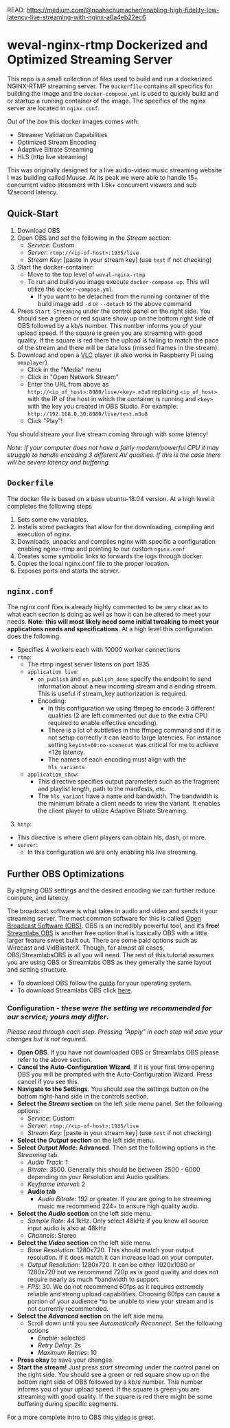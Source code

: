 READ: https://medium.com/@noahschumacher/enabling-high-fidelity-low-latency-live-streaming-with-nginx-a6a4eb22ec6

# weval-nginx-rtmp Dockerized and Optimized Streaming Server
This repo is a small collection of files used to build and run a dockerized NGINX-RTMP streaming server. The `Dockerfile` contains all specifics for building the image and the `docker-compose.yml` is used to quickly build and or startup a running container of the image. The specifics of the nginx server are located in `nginx.conf`.

Out of the box this docker images comes with:
* Streamer Validation Capabilities
* Optimized Stream Encoding
* Adaptive Bitrate Streaming
* HLS (http live streaming)

This was originally designed for a live audio-video music streaming website I was building called Muuse. At its peak we were able to handle 15+ concurrent video streamers with 1.5k+ concurrent viewers and sub 12second latency.

## Quick-Start
1. Download OBS
2. Open OBS and set the following in the *Stream* section:
    * *Service*: Custom
    * *Server*: `rtmp://<ip-of-host>:1935/live`
    * *Stream Key*: [paste in your stream key] (use `test` if not checking)
3. Start the docker-container:
    * Move to the top level of `weval-nginx-rtmp`
    * To run and build you image execute `docker-compose up`. This will utilize the `docker-compose.yml`.
      * If you want to be detached from the running container of the build image add `-d` or `--detach` to the above command
4. Press `Start Streaming` under the control panel on the right side. You should see a green or red square show up on the bottom right side of OBS followed by a kb/s number. This number informs you of your upload speed. If the square is green you are streaming with good quality. If the square is red there the upload is failing to match the pace of the stream and there will be data loss (missed frames in the stream).
5. Download and open a [VLC](http://www.videolan.org/vlc/index.html) player (it also works in Raspberry Pi using `omxplayer`)
   * Click in the "Media" menu
   * Click in "Open Network Stream"
   * Enter the URL from above as `http://<ip_of_host>:8080/live/<key>.m3u8` replacing `<ip_of_host>` with the IP of the host in which the container is running and `<key>` with the key you created in OBS Studio. For example: `http://192.168.0.30:8080/live/test.m3u8`
   * Click "Play"!

You should stream your live stream coming through with some latency!

*Note: If your computer does not have a fairly modern/powerful CPU it may struggle to handle encoding 3 different AV qualities. If this is the case there will be severe latency and buffering.*


## `Dockerfile`
The docker file is based on a base ubuntu-18.04 version. At a high level it completes the following steps
1. Sets some env variables.
2. Installs some packages that allow for the downloading, compiling and execution of nginx.
3. Downloads, unpacks and compiles nginx with specific a configuration enabling nginx-rtmp and pointing to our custom `nginx.conf`
4. Creates some symbolic links to forwards the logs through docker.
5. Copies the local nginx.conf file to the proper location.
6. Exposes ports and starts the server.

## `nginx.conf`
The nginx.conf files is already highly commented to be very clear as to what each section is doing as well as how it can be altered to meet your needs. **Note: this will most likely need some initial tweaking to meet your applications needs and specifications**. At a high level this configuration does the following.
* Specifies 4 workers each with 10000 worker connections
* `rtmp`:
  * The rtmp ingest server listens on port 1935
  * `application live`:
    * `on_publish` and `on_publish_done` specify the endpoint to send information about a new incoming stream and a ending stream. This is useful if stream_key authorization is required.
    * Encoding:
      * In this configuration we using ffmpeg to encode 3 different qualities (2 are left commented out due to the extra CPU required to enable effective encoding).
      * There is a lot of subtleties in this ffmpeg command and if it is not setup correctly it can lead to large latencies. For instance setting `keyint=60:no-scenecut` was critical for me to achieve <12s latency.
      * The names of each encoding must align with the `hls_variants`
  * `application_show`:
    * This directive specifies output parameters such as the fragment and playlist length, path to the manifests, etc.
    * The `hls_variant` have a name and bandwidth. The bandwidth is the minimum bitrate a client needs to view the variant. It enables the client player to utilize Adaptive Bitrate Streaming.
3. `http`:
  * This directive is where client players can obtain hls, dash, or more.
  * `server`:
    * In this configuration we are only enabling hls live streaming.


## Further OBS Optimizations
By aligning OBS settings and the desired encoding we can further reduce compute, and latency.


The broadcast software is what takes in audio and video and sends it your streaming server. The most common software for this is called <a target="_blank" rel="noreferrer" href="https://obsproject.com/">Open Broadcast Software (OBS)</a>. OBS is an incredibly powerful tool, and it’s **free**! <a target="_blank" rel="noreferrer" href="https://streamlabs.com/">Streamlabs OBS</a> is another free option that is basically OBS with a little larger feature sweet built out. There are some paid options such as Wirecast and VidBlasterX. Though, for almost all cases, OBS/StreamlabsOBS is all you will need. The rest of this tutorial assumes you are using OBS or Streamlabs OBS as they generally the same layout and setting structure.
* To download OBS follow the <a target="_blank" rel="noreferrer" href="https://obsproject.com/">guide</a> for your operating system.
* To download Streamlabs OBS click <a target="_blank" rel="noreferrer" href="https://streamlabs.com/">here</a>.


### Configuration - *these were the setting we recommended for our service; yours may differ*.
*Please read through each step. Pressing "Apply" in each step will save your changes but is not required.*
* **Open OBS**. If you have not downloaded OBS or Streamlabs OBS please refer to the above section.
* **Cancel the Auto-Configuration Wizard**. If it is your first time opening OBS you will be prompted with the Auto-Configuration Wizard. Press cancel if you see this.
* **Navigate to the Settings**. You should see the settings button on the bottom right-hand side in the controls section.
* **Select the *Stream* section** on the left side menu panel. Set the following options:
    * *Service*: Custom
    * *Server*: `rtmp://<ip-of-host>:1935/live`
    * *Stream Key*: [paste in your stream key] (use `test` if not checking)
* **Select the *Output* section** on the left side menu.
* **Select *Output Mode*: Advanced**. Then set the following options in the *Streaming* tab.
  * *Audio Track*: 1
  * *Bitrate*: 3500. Generally this should be between 2500 - 6000 depending on your Resolution and Audio qualities.
  * *Keyframe Interval*: 2
  * **Audio tab**
    * *Audio Bitrate*: 192 or greater. If you are going to be streaming music we recommend 224+ to ensure high quality audio.
* **Select the *Audio* section** on the left side menu.
  * *Sample Rate*: 44.1kHz. Only select 48kHz if you know all source input audio is also at 48kHz
  * *Channels*: Stereo
* **Select the *Video* section** on the left side menu.
  * *Base Resolution*: 1280x720. This should match your output resolution. If it does match it can increase load on your computer.
  * *Output Resolution*: 1280x720. It can be either 1920x1080 or 1280x720 but we recommend 720p as is good quality and does not require nearly as much *bandwidth to support.
  * *FPS*: 30. We do not recommend 60fps as it requires extremely reliable and strong upload capabilities. Choosing 60fps can cause a portion of your audience *to be unable to view your stream and is not currently recommended.
* **Select the *Advanced* section** on the left side menu.
  * Scroll down until you see *Automatically Reconnect*. Set the following options
    * *Enable*: selected
    * *Retry Delay*: 2s
    * *Maximum Retries*: 10
* **Press okay** to save your changes.
* **Start the stream!** Just press *start streaming* under the control panel on the right side. You should see a green or red square show up on the bottom right side of OBS followed by a kb/s number. This number informs you of your upload speed. If the square is green you are streaming with good quality. If the square is red there might be some buffering during specific segments.

For a more complete intro to OBS this <a target="_blank" rel="noreferrer" href="https://www.youtube.com/watch?v=Muk9LfEWHeU&ab_channel=bai">video</a> is great.
